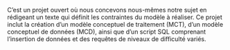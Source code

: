 C’est un projet ouvert où nous concevons nous-mêmes notre sujet en rédigeant un texte qui définit les contraintes du modèle à réaliser. Ce projet inclut la création d’un modèle conceptuel de traitement (MCT), d’un modèle conceptuel de données (MCD), ainsi que d’un script SQL comprenant l’insertion de données et des requêtes de niveaux de difficulté variés.
